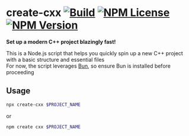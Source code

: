 # create-cxx [![Build](https://github.com/painfulexistence/create-cxx/actions/workflows/ci.yml/badge.svg?branch=main)](https://github.com/painfulexistence/create-cxx/actions/workflows/ci.yml) [![NPM License](https://img.shields.io/npm/l/create-cxx.svg?style=flat)](https://github.com/painfulexistence/create-cxx/blob/main/LICENSE) [![NPM Version](https://img.shields.io/npm/v/create-cxx.svg?style=flat)](https://www.npmjs.com/package/create-cxx)

<p><b>Set up a modern C++ project blazingly fast!</b></p>
This is a Node.js script that helps you quickly spin up a new C++ project with a basic structure and essential files <br/>
For now, the script leverages <a href="https://bun.sh/">Bun</a>, so ensure Bun is installed before proceeding

## Usage
```bash
npx create-cxx $PROJECT_NAME
```
or
```bash
npm create cxx $PROJECT_NAME
```

